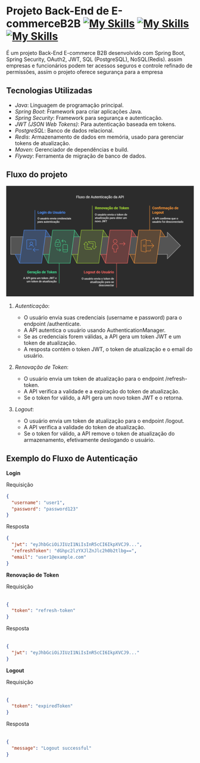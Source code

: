 # Projeto Back-End de E-commerceB2B [![My Skills](https://skillicons.dev/icons?i=spring&theme=)](https://spring.io/projects/spring-boot) [![My Skills](https://skillicons.dev/icons?i=redis&theme=)](https://redis.io/docs/latest/) [![My Skills](https://skillicons.dev/icons?i=postgresql&theme=)](https://www.postgresql.org/)
 
É um projeto Back-End E-commerce B2B desenvolvido com Spring Boot, Spring Security, OAuth2, JWT, SQL (PostgreSQL), NoSQL(Redis). assim empresas e funcionários podem ter acessos seguros e controle refinado de permissões, assim o projeto oferece segurança para a empresa

## Tecnologias Utilizadas

- *Java*: Linguagem de programação principal.
- *Spring Boot*: Framework para criar aplicações Java.
- *Spring Security*: Framework para segurança e autenticação.
- *JWT (JSON Web Tokens)*: Para autenticação baseada em tokens.
- *PostgreSQL*: Banco de dados relacional.
- *Redis*: Armazenamento de dados em memória, usado para gerenciar tokens de atualização.
- *Maven*: Gerenciador de dependências e build.
- *Flyway*: Ferramenta de migração de banco de dados.



## Fluxo do projeto

![Fluxo](./E-commerceB2B/visualselection.png)

1. *Autenticação*:
   - O usuário envia suas credenciais (username e password) para o endpoint /authenticate.
   - A API autentica o usuário usando AuthenticationManager.
   - Se as credenciais forem válidas, a API gera um token JWT e um token de atualização.
   - A resposta contém o token JWT, o token de atualização e o email do usuário.

2. *Renovação de Token*:
   - O usuário envia um token de atualização para o endpoint /refresh-token.
   - A API verifica a validade e a expiração do token de atualização.
   - Se o token for válido, a API gera um novo token JWT e o retorna.

3. *Logout*:
   - O usuário envia um token de atualização para o endpoint /logout.
   - A API verifica a validade do token de atualização.
   - Se o token for válido, a API remove o token de atualização do armazenamento, efetivamente deslogando o usuário.

## Exemplo do Fluxo de Autenticação

**Login**

Requisição

```json
{
  "username": "user1",
  "password": "password123"
}

```

Resposta

```json
{
  "jwt": "eyJhbGciOiJIUzI1NiIsInR5cCI6IkpXVCJ9...",
  "refreshToken": "dGhpc2lzYXJlZnJlc2h0b2tlbg==",
  "email": "user1@example.com"
}

```

**Renovação de Token**

Requisição

```json

{
  "token": "refresh-token"
}

```

Resposta

```json

{
  "jwt": "eyJhbGciOiJIUzI1NiIsInR5cCI6IkpXVCJ9..."
}

```

**Logout**

Requisição

```json

{
  "token": "expiredToken"
}

```

Resposta

```json

{
  "message": "Logout successful"
}

```


